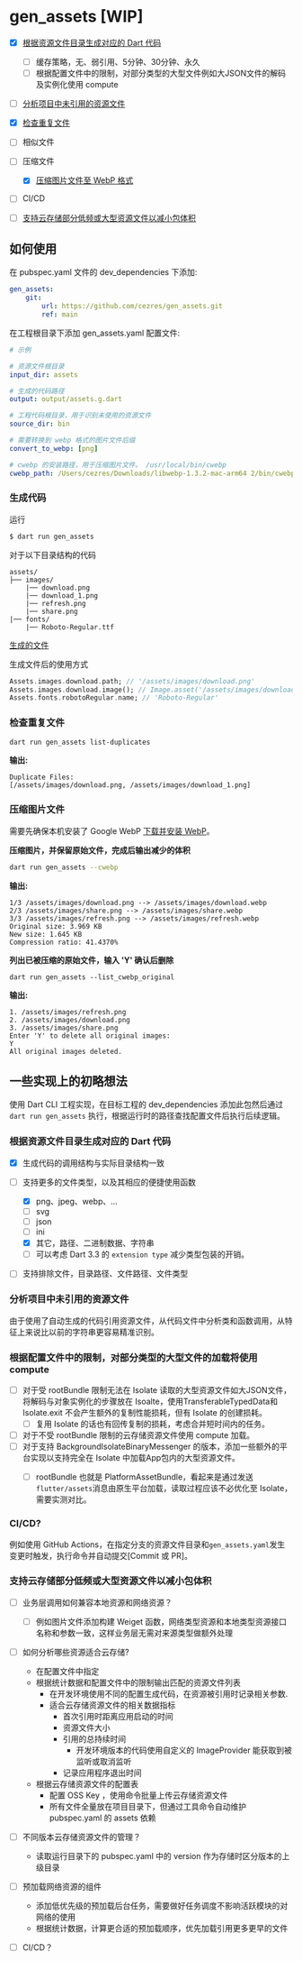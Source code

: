 # gen_assets [WIP]


- [x] [根据资源文件目录生成对应的 Dart 代码](#生成代码)
    - [ ] 缓存策略，无、弱引用、5分钟、30分钟、永久
    - [ ] 根据配置文件中的限制，对部分类型的大型文件例如大JSON文件的解码及实例化使用 compute
- [ ] [分析项目中未引用的资源文件](#分析项目中未引用的资源文件)
- [x] [检查重复文件](#检查重复文件)
- [ ] 相似文件
- [ ] 压缩文件
    - [x] [压缩图片文件至 WebP 格式](#压缩图片文件)
- [ ] CI/CD
- [ ] [支持云存储部分低频或大型资源文件以减小包体积](#支持云存储部分低频或大型资源文件以减小包体积)


## 如何使用

在 pubspec.yaml 文件的 dev_dependencies 下添加:
```yml
gen_assets:
    git:
        url: https://github.com/cezres/gen_assets.git
        ref: main
```

在工程根目录下添加 gen_assets.yaml 配置文件:
```yml
# 示例

# 资源文件根目录
input_dir: assets

# 生成的代码路径
output: output/assets.g.dart

# 工程代码根目录，用于识别未使用的资源文件
source_dir: bin

# 需要转换到 webp 格式的图片文件后缀
convert_to_webp: [png]

# cwebp 的安装路径，用于压缩图片文件。 /usr/local/bin/cwebp
cwebp_path: /Users/cezres/Downloads/libwebp-1.3.2-mac-arm64 2/bin/cwebp
```

### 生成代码

运行
```bash
$ dart run gen_assets
```

对于以下目录结构的代码
```
assets/
├── images/
    |── download.png
    |── download_1.png
    |── refresh.png
    |── share.png
|── fonts/
    |── Roboto-Regular.ttf
```

[生成的文件](https://github.com/cezres/gen_assets/blob/main/output/assets.g.dart)

生成文件后的使用方式
```dart
Assets.images.download.path; // '/assets/images/download.png'
Assets.images.download.image(); // Image.asset('/assets/images/download.png')
Assets.fonts.robotoRegular.name; // 'Roboto-Regular'
```

### 检查重复文件

```bash
dart run gen_assets list-duplicates
```

**输出:**
```shell
Duplicate Files:
[/assets/images/download.png, /assets/images/download_1.png]
```

### 压缩图片文件

需要先确保本机安装了 Google WebP [下载并安装 WebP](https://developers.google.com/speed/webp/download?hl=zh-cn)。

**压缩图片，并保留原始文件，完成后输出减少的体积**
```bash
dart run gen_assets --cwebp
```

**输出:**
```shell
1/3 /assets/images/download.png --> /assets/images/download.webp
2/3 /assets/images/share.png --> /assets/images/share.webp
3/3 /assets/images/refresh.png --> /assets/images/refresh.webp
Original size: 3.969 KB
New size: 1.645 KB
Compression ratio: 41.4370%
```

**列出已被压缩的原始文件，输入 'Y' 确认后删除**
```shell
dart run gen_assets --list_cwebp_original
```

**输出:**
```shell
1. /assets/images/refresh.png
2. /assets/images/download.png
3. /assets/images/share.png
Enter 'Y' to delete all original images:
Y
All original images deleted.
```


## 一些实现上的初略想法

使用 Dart CLI 工程实现，在目标工程的 dev_dependencies 添加此包然后通过 `dart run gen_assets` 执行，根据运行时的路径查找配置文件后执行后续逻辑。


### 根据资源文件目录生成对应的 Dart 代码

- [x] 生成代码的调用结构与实际目录结构一致
- [ ] 支持更多的文件类型，以及其相应的便捷使用函数
    - [x] png、jpeg、webp、...
    - [ ] svg
    - [ ] json
    - [ ] ini
    - [x] 其它，路径、二进制数据、字符串
    - [ ] 可以考虑 Dart 3.3 的 `extension type` 减少类型包装的开销。
- [ ] 支持排除文件，目录路径、文件路径、文件类型


### 分析项目中未引用的资源文件

由于使用了自动生成的代码引用资源文件，从代码文件中分析类和函数调用，从特征上来说比以前的字符串更容易精准识别。

### 根据配置文件中的限制，对部分类型的大型文件的加载将使用 compute

- [ ] 对于受 rootBundle 限制无法在 Isolate 读取的大型资源文件如大JSON文件，将解码与对象实例化的步骤放在 Isoalte，使用TransferableTypedData和Isolate.exit 不会产生额外的复制性能损耗，但有 Isolate 的创建损耗。
    - [ ] 复用 Isolate 的话也有回传复制的损耗，考虑合并短时间内的任务。
- [ ] 对于不受 rootBundle 限制的云存储资源文件使用 compute 加载。
- [ ] 对于支持 BackgroundIsolateBinaryMessenger 的版本，添加一些额外的平台实现以支持完全在 Isolate 中加载App包内的大型资源文件。 
    - [ ] rootBundle 也就是 PlatformAssetBundle，看起来是通过发送`flutter/assets`消息由原生平台加载，读取过程应该不必优化至 Isolate，需要实测对比。


### CI/CD?

例如使用 GitHub Actions，在指定分支的资源文件目录和`gen_assets.yaml`发生变更时触发，执行命令并自动提交[Commit 或 PR]。

### 支持云存储部分低频或大型资源文件以减小包体积

- [ ] 业务层调用如何兼容本地资源和网络资源？
    - [ ] 例如图片文件添加构建 Weiget 函数，网络类型资源和本地类型资源接口名称和参数一致，这样业务层无需对来源类型做额外处理
- [ ] 如何分析哪些资源适合云存储?
    - 在配置文件中指定
    - 根据统计数据和配置文件中的限制输出匹配的资源文件列表
        - 在开发环境使用不同的配置生成代码，在资源被引用时记录相关参数.
        - 适合云存储资源文件的相关数据指标
            - 首次引用时距离应用启动的时间
            - 资源文件大小
            - 引用的总持续时间
                - 开发环境版本的代码使用自定义的 ImageProvider 能获取到被监听或取消监听
            - 记录应用程序退出时间
    - 根据云存储资源文件的配置表
        - 配置 OSS Key ，使用命令批量上传云存储资源文件
        - 所有文件全量放在项目目录下，但通过工具命令自动维护 pubspec.yaml 的 assets 依赖
- [ ] 不同版本云存储资源文件的管理？
    - 读取运行目录下的 pubspec.yaml 中的 version 作为存储时区分版本的上级目录
- [ ] 预加载网络资源的组件
    - 添加低优先级的预加载后台任务，需要做好任务调度不影响活跃模块的对网络的使用
    - 根据统计数据，计算更合适的预加载顺序，优先加载引用更多更早的文件
- [ ] CI/CD？

